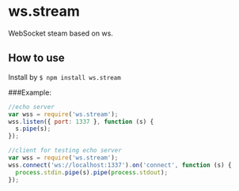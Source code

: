 ws.stream
============

WebSocket steam based on ws.

## How to use

Install by `$ npm install ws.stream`


###Example:

```js
//echo server
var wss = require('ws.stream');
wss.listen({ port: 1337 }, function (s) {
  s.pipe(s);
});
```


```js
//client for testing echo server
var wss = require('ws.stream');
wss.connect('ws://localhost:1337').on('connect', function (s) {
  process.stdin.pipe(s).pipe(process.stdout);
});
```
